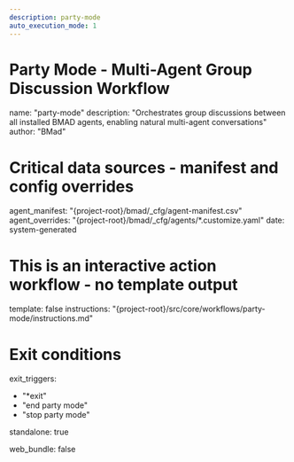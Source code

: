 ```yaml
---
description: party-mode
auto_execution_mode: 1
---
```


# Party Mode - Multi-Agent Group Discussion Workflow
name: "party-mode"
description: "Orchestrates group discussions between all installed BMAD agents, enabling natural multi-agent conversations"
author: "BMad"

# Critical data sources - manifest and config overrides
agent_manifest: "{project-root}/bmad/_cfg/agent-manifest.csv"
agent_overrides: "{project-root}/bmad/_cfg/agents/*.customize.yaml"
date: system-generated

# This is an interactive action workflow - no template output
template: false
instructions: "{project-root}/src/core/workflows/party-mode/instructions.md"

# Exit conditions
exit_triggers:
  - "*exit"
  - "end party mode"
  - "stop party mode"

standalone: true

web_bundle: false
